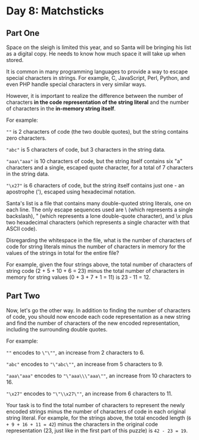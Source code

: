 # Day 8: Matchsticks

## Part One

Space on the sleigh is limited this year, and so Santa will be bringing his list as a digital copy. He needs to know how much space it will take up when stored.

It is common in many programming languages to provide a way to escape special characters in strings. For example, C, JavaScript, Perl, Python, and even PHP handle special characters in very similar ways.

However, it is important to realize the difference between the number of characters **in the code representation of the string literal** and the number of characters in the **in-memory string itself**.

For example:

`""` is 2 characters of code (the two double quotes), but the string contains zero characters.

`"abc"` is 5 characters of code, but 3 characters in the string data.

`"aaa\"aaa"` is 10 characters of code, but the string itself contains six "a" characters and a single, escaped quote character, for a total of 7 characters in the string data.

`"\x27"` is 6 characters of code, but the string itself contains just one - an apostrophe ('), escaped using hexadecimal notation.

Santa's list is a file that contains many double-quoted string literals, one on each line. The only escape sequences used are \\ (which represents a single backslash), \" (which represents a lone double-quote character), and \x plus two hexadecimal characters (which represents a single character with that ASCII code).

Disregarding the whitespace in the file, what is the number of characters of code for string literals minus the number of characters in memory for the values of the strings in total for the entire file?

For example, given the four strings above, the total number of characters of string code (2 + 5 + 10 + 6 = 23) minus the total number of characters in memory for string values (0 + 3 + 7 + 1 = 11) is 23 - 11 = 12.

## Part Two

Now, let's go the other way. In addition to finding the number of characters of code, you should now encode each code representation as a new string and find the number of characters of the new encoded representation, including the surrounding double quotes.

For example:

`""` encodes to `\"\""`, an increase from 2 characters to 6.

`"abc"` encodes to `"\"abc\""`, an increase from 5 characters to 9.

`"aaa\"aaa"` encodes to `"\"aaa\\\"aaa\""`, an increase from 10 characters to 16.

`"\x27"` encodes to `"\"\\x27\""`, an increase from 6 characters to 11.

Your task is to find the total number of characters to represent the newly encoded strings minus the number of characters of code in each original string literal. For example, for the strings above, the total encoded length (`6 + 9 + 16 + 11 = 42`) minus the characters in the original code representation (23, just like in the first part of this puzzle) is `42 - 23 = 19`.